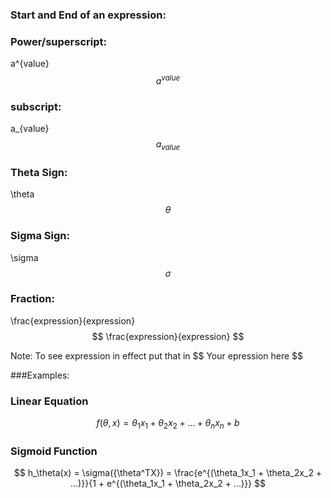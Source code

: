 ### Start and End of an expression: 
$$ $$
### Power/superscript:
a^{value}
$$ a^{value} $$
### subscript:
a_{value}
$$ a_{value} $$
### Theta Sign:
\theta
$$ \theta $$
### Sigma Sign:
\sigma
$$ \sigma $$
### Fraction:
\frac{expression}{expression}
$$ \frac{expression}{expression} $$


Note: To see expression in effect put that in \$$ Your epression here \$$

###Examples:
### Linear Equation
$$ f(\theta, x) = \theta_1x_1 + \theta_2x_2 + ...+ \theta_nx_n + b
$$

### Sigmoid Function 
$$
h_\theta(x) = \sigma({\theta^TX}) = \frac{e^{(\theta_1x_1 + \theta_2x_2 + ...)}}{1 + e^{(\theta_1x_1 + \theta_2x_2 + ...)}}
$$
